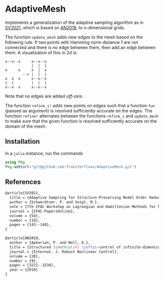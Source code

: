 # AdaptiveMesh

Implements a generalization of the adaptive sampling algorithm as in [SV2021](#References), which is based on [AN2018](#References), to n-dimensional grids.

The function `update_mesh` adds new edges to the mesh based on the following rule. If two points with Hamming norm distance 1 are not connected and there is no edge between them, then add an edge between them. A visualization of this in 2d is:
```
x--x--x     x--x--x
            |  |  |
x     x     x  |  x
        --> |  |  |
x  x  x     x--x--x
|  |        |  |  |
x--x  x     x--x--x
```
Note that no edges are added *off-axis*.

The function `refine_i!` adds new points on edges such that a function `fun` (passed as argument) is resolved sufficiently accurate on the edges. The function `refine!` alternates between the functions `refine_i` and `update_mesh` to make sure that the given function is resolved sufficiently accurate on the domain of the mesh.

## Installation

In a `julia` instance, run the commands
```julia
using Pkg
Pkg.add(url="git@github.com:Transferflows/AdaptiveMesh.git")
```

## References

```latex
@article{SV2021,
  title = {Adaptive Sampling for Structure-Preserving Model Order Reduction of Port-{H}amiltonian Systems},
  author = {Schwerdtner, P. and Voigt, M.},
  note = {7th IFAC Workshop on Lagrangian and Hamiltonian Methods for Nonlinear Control, Berlin, 2021},
  journal = {IFAC-PapersOnline},
  volume = {54},
  number = {19},
  pages = {143--148},
}

@article{AN2018,
  author = {Apkarian, P. and Noll, D.},
  title = {Structured $\mathcal{H}_\infty$-control of infinite-dimensional systems},
  journal = {Internat. J. Robust Nonlinear Control},
  volume = {28},
  number = {9},
  pages = {3212--3238},
  year = {2018}
}
```

